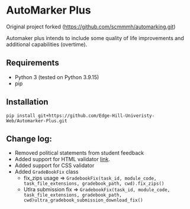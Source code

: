 # AutoMarker Plus

Original project forked (https://github.com/scmmmh/automarking.git) 

Automaker plus intends to include some quality of life improvements and additional capabilities (overtime).



## Requirements
- Python 3 (tested on Python 3.9.15)
- pip

## Installation
```shell
pip install git+https://github.com/Edge-Hill-Univeristy-Web/Automarker-Plus.git
```


## Change log:
- Removed political statements from student feedback
- Added support for HTML validator [link](https://teaching.computing.edgehill.ac.uk/validator/html/).
- Added support for CSS validator
- Added `GradeBookFix` class
  - fix_zips usage => `GradebookFix(task_id, module_code, task_file_extensions, gradebook_path, cwd).fix_zips()`
  - Utlra submission fix => `GradebookFix(task_id, module_code, task_file_extensions, gradebook_path, cwd)ultra_gradebook_submission_download_fix()`